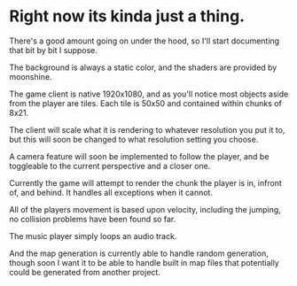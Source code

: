 # Right now its kinda just a thing.

There's a good amount going on under the hood, so I'll start documenting that bit by bit I suppose. 

The background is always a static color, and the shaders are provided by moonshine. 

The game client is native 1920x1080, and as you'll notice most objects aside from the player are tiles. 
Each tile is 50x50 and contained within chunks of 8x21. 

The client will scale what it is rendering to whatever resolution you put it to, but this will soon be changed to what resolution setting you choose. 

A camera feature will soon be implemented to follow the player, and be toggleable to the current perspective and a closer one. 

Currently the game will attempt to render the chunk the player is in, infront of, and behind. It handles all exceptions when it cannot. 

All of the players movement is based upon velocity, including the jumping, no collision problems have been found so far. 

The music player simply loops an audio track. 

And the map generation is currently able to handle random generation, though soon I want it to be able to handle built in map files that potentially could be generated from 
another project. 
